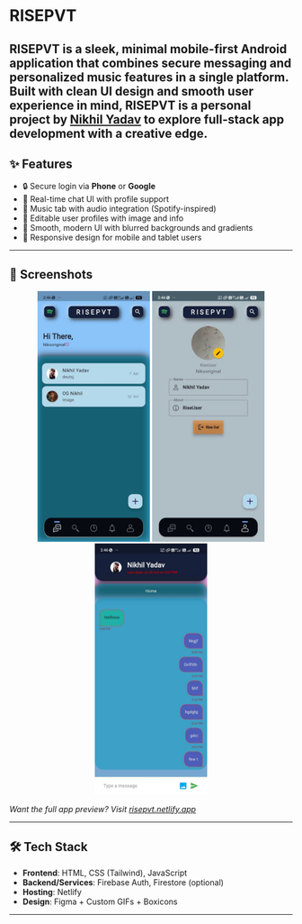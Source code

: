 # RISEPVT

**RISEPVT** is a sleek, minimal mobile-first Android application that combines secure messaging and personalized music features in a single platform. Built with clean UI design and smooth user experience in mind, RISEPVT is a personal project by [Nikhil Yadav](https://niksoriginals.netlify.app) to explore full-stack app development with a creative edge.
---

## ✨ Features

- 🔒 Secure login via **Phone** or **Google**
- 💬 Real-time chat UI with profile support
- 🎵 Music tab with audio integration (Spotify-inspired)
- 👤 Editable user profiles with image and info
- 🎨 Smooth, modern UI with blurred backgrounds and gradients
- 📱 Responsive design for mobile and tablet users

---

## 📸 Screenshots

<p align="center">
  <img src="assets/photo_2025-06-27_14-48-38.jpg" width="200"/>
  <img src="assets/photo_2025-06-27_14-48-40.jpg" width="200"/>
  <img src="assets/photo_2025-06-27_14-48-41.jpg" width="200"/>
</p>

*Want the full app preview? Visit [risepvt.netlify.app](https://risepvt.netlify.app)*

---

## 🛠 Tech Stack

- **Frontend**: HTML, CSS (Tailwind), JavaScript
- **Backend/Services**: Firebase Auth, Firestore (optional)
- **Hosting**: Netlify
- **Design**: Figma + Custom GIFs + Boxicons

---


